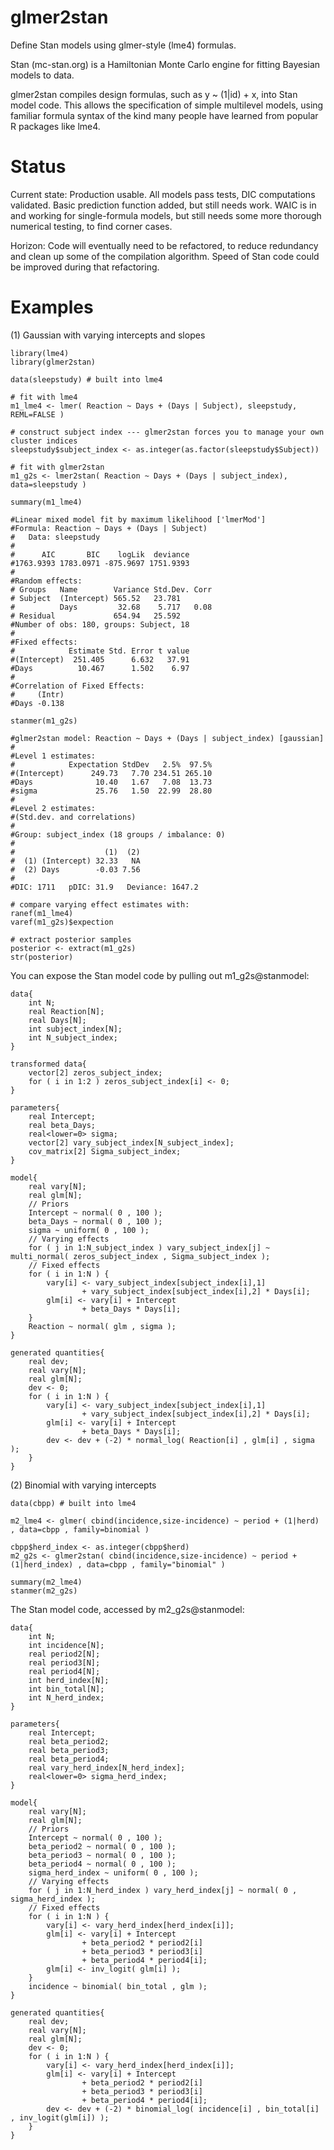 glmer2stan
==========

Define Stan models using glmer-style (lme4) formulas.

Stan (mc-stan.org) is a Hamiltonian Monte Carlo engine for fitting Bayesian models to data.

glmer2stan compiles design formulas, such as y ~ (1|id) + x, into Stan model code. This allows the specification of simple multilevel models, using familiar formula syntax of the kind many people have learned from popular R packages like lme4.

Status
==========

Current state: Production usable. All models pass tests, DIC computations validated. Basic prediction function added, but still needs work. WAIC is in and working for single-formula models, but still needs some more thorough numerical testing, to find corner cases.

Horizon: Code will eventually need to be refactored, to reduce redundancy and clean up some of the compilation algorithm. Speed of Stan code could be improved during that refactoring.

Examples
==========

(1) Gaussian with varying intercepts and slopes

```
library(lme4)
library(glmer2stan)

data(sleepstudy) # built into lme4

# fit with lme4
m1_lme4 <- lmer( Reaction ~ Days + (Days | Subject), sleepstudy, REML=FALSE )

# construct subject index --- glmer2stan forces you to manage your own cluster indices
sleepstudy$subject_index <- as.integer(as.factor(sleepstudy$Subject))

# fit with glmer2stan
m1_g2s <- lmer2stan( Reaction ~ Days + (Days | subject_index), data=sleepstudy )

summary(m1_lme4)

#Linear mixed model fit by maximum likelihood ['lmerMod']
#Formula: Reaction ~ Days + (Days | Subject) 
#   Data: sleepstudy
#
#      AIC       BIC    logLik  deviance 
#1763.9393 1783.0971 -875.9697 1751.9393 
#
#Random effects:
# Groups   Name        Variance Std.Dev. Corr
# Subject  (Intercept) 565.52   23.781       
#          Days         32.68    5.717   0.08
# Residual             654.94   25.592       
#Number of obs: 180, groups: Subject, 18
#
#Fixed effects:
#            Estimate Std. Error t value
#(Intercept)  251.405      6.632   37.91
#Days          10.467      1.502    6.97
#
#Correlation of Fixed Effects:
#     (Intr)
#Days -0.138

stanmer(m1_g2s)

#glmer2stan model: Reaction ~ Days + (Days | subject_index) [gaussian]
#
#Level 1 estimates:
#            Expectation StdDev   2.5%  97.5%
#(Intercept)      249.73   7.70 234.51 265.10
#Days              10.40   1.67   7.08  13.73
#sigma             25.76   1.50  22.99  28.80
#
#Level 2 estimates:
#(Std.dev. and correlations)
#
#Group: subject_index (18 groups / imbalance: 0)
#                 
#                    (1)  (2)
#  (1) (Intercept) 32.33   NA
#  (2) Days        -0.03 7.56
#
#DIC: 1711   pDIC: 31.9   Deviance: 1647.2

# compare varying effect estimates with:
ranef(m1_lme4)
varef(m1_g2s)$expection

# extract posterior samples
posterior <- extract(m1_g2s)
str(posterior)
```

You can expose the Stan model code by pulling out m1_g2s@stanmodel:
```
data{
    int N;
    real Reaction[N];
    real Days[N];
    int subject_index[N];
    int N_subject_index;
}

transformed data{
    vector[2] zeros_subject_index;
    for ( i in 1:2 ) zeros_subject_index[i] <- 0;
}

parameters{
    real Intercept;
    real beta_Days;
    real<lower=0> sigma;
    vector[2] vary_subject_index[N_subject_index];
    cov_matrix[2] Sigma_subject_index;
}

model{
    real vary[N];
    real glm[N];
    // Priors
    Intercept ~ normal( 0 , 100 );
    beta_Days ~ normal( 0 , 100 );
    sigma ~ uniform( 0 , 100 );
    // Varying effects
    for ( j in 1:N_subject_index ) vary_subject_index[j] ~ multi_normal( zeros_subject_index , Sigma_subject_index );
    // Fixed effects
    for ( i in 1:N ) {
        vary[i] <- vary_subject_index[subject_index[i],1]
                + vary_subject_index[subject_index[i],2] * Days[i];
        glm[i] <- vary[i] + Intercept
                + beta_Days * Days[i];
    }
    Reaction ~ normal( glm , sigma );
}

generated quantities{
    real dev;
    real vary[N];
    real glm[N];
    dev <- 0;
    for ( i in 1:N ) {
        vary[i] <- vary_subject_index[subject_index[i],1]
                + vary_subject_index[subject_index[i],2] * Days[i];
        glm[i] <- vary[i] + Intercept
                + beta_Days * Days[i];
        dev <- dev + (-2) * normal_log( Reaction[i] , glm[i] , sigma );
    }
}
```

(2) Binomial with varying intercepts

```
data(cbpp) # built into lme4

m2_lme4 <- glmer( cbind(incidence,size-incidence) ~ period + (1|herd) , data=cbpp , family=binomial )

cbpp$herd_index <- as.integer(cbpp$herd)
m2_g2s <- glmer2stan( cbind(incidence,size-incidence) ~ period + (1|herd_index) , data=cbpp , family="binomial" )

summary(m2_lme4)
stanmer(m2_g2s)
```
The Stan model code, accessed by m2_g2s@stanmodel:
```
data{
    int N;
    int incidence[N];
    real period2[N];
    real period3[N];
    real period4[N];
    int herd_index[N];
    int bin_total[N];
    int N_herd_index;
}

parameters{
    real Intercept;
    real beta_period2;
    real beta_period3;
    real beta_period4;
    real vary_herd_index[N_herd_index];
    real<lower=0> sigma_herd_index;
}

model{
    real vary[N];
    real glm[N];
    // Priors
    Intercept ~ normal( 0 , 100 );
    beta_period2 ~ normal( 0 , 100 );
    beta_period3 ~ normal( 0 , 100 );
    beta_period4 ~ normal( 0 , 100 );
    sigma_herd_index ~ uniform( 0 , 100 );
    // Varying effects
    for ( j in 1:N_herd_index ) vary_herd_index[j] ~ normal( 0 , sigma_herd_index );
    // Fixed effects
    for ( i in 1:N ) {
        vary[i] <- vary_herd_index[herd_index[i]];
        glm[i] <- vary[i] + Intercept
                + beta_period2 * period2[i]
                + beta_period3 * period3[i]
                + beta_period4 * period4[i];
        glm[i] <- inv_logit( glm[i] );
    }
    incidence ~ binomial( bin_total , glm );
}

generated quantities{
    real dev;
    real vary[N];
    real glm[N];
    dev <- 0;
    for ( i in 1:N ) {
        vary[i] <- vary_herd_index[herd_index[i]];
        glm[i] <- vary[i] + Intercept
                + beta_period2 * period2[i]
                + beta_period3 * period3[i]
                + beta_period4 * period4[i];
        dev <- dev + (-2) * binomial_log( incidence[i] , bin_total[i] , inv_logit(glm[i]) );
    }
}
```
